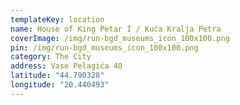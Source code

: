 ```yaml
---
templateKey: location
name: House of King Petar I / Kuća Kralja Petra
coverImage: /img/run-bgd_museums_icon_100x100.png
pin: /img/run-bgd_museums_icon_100x100.png
category: The City
address: Vase Pelagića 40
latitude: "44.790328"
longitude: "20.440493"
---
```

